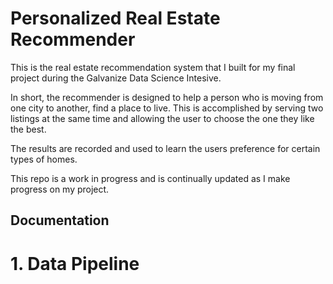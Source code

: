 # Personalized Real Estate Recommender
This is the real estate recommendation system that I built for my final project during the Galvanize Data Science Intesive.

In short, the recommender is designed to help a person who is moving from one city to another, find a place to live. 
This is accomplished by serving two listings at the same time and allowing the user to choose the one they like the best.

The results are recorded and used to learn the users preference for certain types of homes.

This repo is a work in progress and is continually updated as I make progress on my project.

## Documentation
# 1. Data Pipeline
